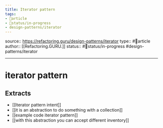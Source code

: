```yaml
---
title: Iterator pattern
tags:
- 📄article
- 🚦status/in-progress
- design-patterns/iterator
---
```


source:: https://refactoring.guru/design-patterns/iterator
type:: #📄article
author:: [[Refactoring.GURU.]]
status:: #🚦status/in-progress
#design-patterns/iterator

---

# iterator pattern

## Extracts
- [[Iterator pattern intent]]
- [[it is an abstraction to do something with a collection]]
- [[example code iterator pattern]]
- [[with this abstraction you can accept different inventory]]

